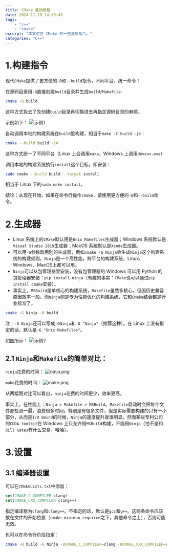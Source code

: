 ```yaml
---
title: CMake 基础教程
date: 2024-11-29 14:39:43
tags:
    - "c++"
    - "cmake"
excerpt: "本文讲述 CMake 的一些基础指令。"
categories: "C++"
---
```


# 1.构建指令

现代`CMake`提供了更方便的`-B`和`--build`指令，不同平台，统一命令！

在源码目录用`-B`直接创建`build`目录并生成`build/Makefile`:
```bash
cmake -B build
```
这种方式免去了先创建`build`目录再切换进去再指定源码目录的麻烦。

示例如下：
![示例1](https://s2.loli.net/2024/11/29/tL9qsWvMekI3zcw.png)

自动调用本地的构建系统在`build`里构建，相当于`make -C build -j4`：
```bash
cmake --build build -j4
```
这种方式统一了不同平台（Linux 上会调用`make`，Windows 上调用`devenv.exe`）

调用本地的构建系统执行`install`这个目标，即安装：
```bash
sudo cmake --build build --target install
```
相当于 Linux 下的`sudo make install`。

结论：从现在开始，如果在命令行操作`cmake`，请使用更方便的`-B`和`--build`命令。

# 2.生成器

- Linux 系统上的`CMake`默认用是`Unix Makefiles`生成器；Windows 系统默认是`Visual Studio 2019`生成器；MacOS 系统默认是`Xcode`生成器。
- 可以用`-G`参数改用别的生成器，例如`cmake -G Ninja`会生成`Ninja`这个构建系统的构建规则。`Ninja`是一个高性能，跨平台的构建系统，Linux、Windows、MacOS上都可以用。
- `Ninja`可以从包管理器里安装，没有包管理器的 Windows 可以用 Python 的包管理器安装：`pip install ninja`（有趣的事实：`CMake`也可以通过`pip install cmake`安装）。
- 事实上，`MSBuild`是单核心的构建系统，`Makefile`虽然多核心，但因历史兼容原因效率一般。而`Ninja`则是专为性能优化的构建系统，它和`CMake`结合都是行业标准了。

```bash
cmake -G Ninja -B build
```
注：`-G Ninja`还可以写成`-GNinja`和`-G "Ninja"`（推荐这种）。在 Linux 上没有指定的话，默认是`-G "Unix Makefiles"`。

如图所示：
![示例2](https://s2.loli.net/2024/11/29/5veQ3nHVUhT7ipl.png)

## 2.1 `Ninja`和`Makefile`的简单对比：

`ninja`花费的时间：
![ninja.png](https://s2.loli.net/2024/11/29/sha1dGMkHTNuQ8A.png)

`make`花费的时间：
![make.png](https://s2.loli.net/2024/11/29/kfcOwtZbQV4UMA5.png)

从两幅图对比可以看出，`ninja`花费的时间更少，效率更高。

事实上，在性能上：`Ninja > Makefile > MSBuild`。`Makefile`启动时会把每个文件都检测一遍，浪费很多时间。特别是有很多文件，但是实际需要构建的只有一小部分，从而是`I/O Bound`的时候，`Ninja`的速度提升就很明显。然而某些专利公司的`CUDA toolkit`在 Windows 上只允许用`MSBuild`构建，不能用`Ninja`（怕不是和`Bill Gates`有什么交易，哈哈）。

# 3.设置

## 3.1 编译器设置

可以在`CMakeLists.txt`中添加：
```CMake
set(CMAKE_C_COMPILER clang)
set(CMAKE_CXX_COMPILER clang++)
```
指定编译器为`clang`和`clang++`。不指定的话，默认是`gcc`和`g++`。这两条命令应该放在文件的开始位置（`cmake_minimum_required`之下，其他命令之上），否则可能无效。

也可以在命令行阶段指定：
```bash
cmake -B build -G Ninja -DCMAKE_C_COMPILER=clang -DCMAKE_CXX_COMPILER=clang++
```